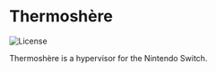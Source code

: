 Thermoshère
=====

![License](https://img.shields.io/badge/License-GPLv2-blue.svg)

Thermoshère is a hypervisor for the Nintendo Switch.

